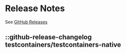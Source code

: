 # Release Notes

See [GitHub Releases](https://github.com/testcontainers/testcontainers-native/releases)

## ::github-release-changelog testcontainers/testcontainers-native
